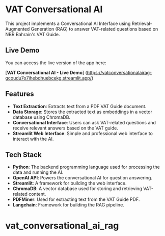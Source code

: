 # VAT Conversational AI
This project implements a Conversational AI Interface using Retrieval-Augmented Generation (RAG) to answer VAT-related questions based on NBR Bahrain's VAT Guide.

## Live Demo

You can access the live version of the app here:

[**VAT Conversational AI - Live Demo**] 
(https://vatconversationalairag-gcoudu7o7ihebdhuebcekg.streamlit.app/)

## Features
- **Text Extraction**: Extracts text from a PDF VAT Guide document.
- **Data Storage**: Stores the extracted text as embeddings in a vector database using ChromaDB.
- **Conversational Interface**: Users can ask VAT-related questions and receive relevant answers based on the VAT guide.
- **Streamlit Web Interface**: Simple and professional web interface to interact with the AI.

## Tech Stack
- **Python**: The backend programming language used for processing the data and running the AI.
- **OpenAI API**: Powers the conversational AI for question answering.
- **Streamlit**: A framework for building the web interface.
- **ChromaDB**: A vector database used for storing and retrieving VAT-related content.
- **PDFMiner**: Used for extracting text from the VAT Guide PDF.
- **Langchain**: Framework for building the RAG pipeline.

# vat_conversational_ai_rag
